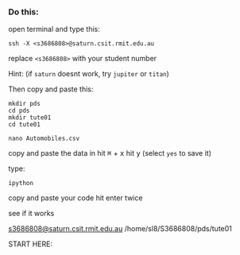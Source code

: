 
### Do this:

open terminal and type this:
```
ssh -X ​<s3686808>@saturn.csit.rmit.edu.au
```

replace `<s3686808>` with your student number

Hint: (if `saturn` doesnt work, try `jupiter` or `titan`)

Then copy and paste this:

```
mkdir pds
cd pds
mkdir tute01 
cd tute01
```

```
nano Automobiles.csv
```
copy and paste the data in
hit <kbd>⌘</kbd> + <kbd>x</kbd>
hit <kbd>y</kbd> (select `yes` to save it)

type:
```
ipython
```

copy and paste your code 
hit enter twice

see if it works



s3686808@saturn.csit.rmit.edu.au
/home/sl8/S3686808/pds/tute01


START HERE:

